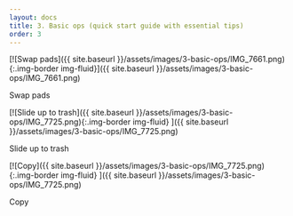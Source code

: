 ```yaml
---
layout: docs
title: 3. Basic ops (quick start guide with essential tips)
order: 3
---
```


<div class="row" markdown="1">
<div class="col-md-3" markdown="1">


[![Swap pads]({{ site.baseurl }}/assets/images/3-basic-ops/IMG_7661.png){:.img-border img-fluid}]({{ site.baseurl
}}/assets/images/3-basic-ops/IMG_7661.png)

Swap pads

</div>
<div class="col-md-3" markdown="1">

[![Slide up to trash]({{ site.baseurl }}/assets/images/3-basic-ops/IMG_7725.png){:.img-border img-fluid}
]({{ site.baseurl }}/assets/images/3-basic-ops/IMG_7725.png)

Slide up to trash

</div>
<div class="col-md-3" markdown="1">


[![Copy]({{ site.baseurl }}/assets/images/3-basic-ops/IMG_7725.png){:.img-border img-fluid}
]({{ site.baseurl }}/assets/images/3-basic-ops/IMG_7725.png)

Copy

</div>
</div>
